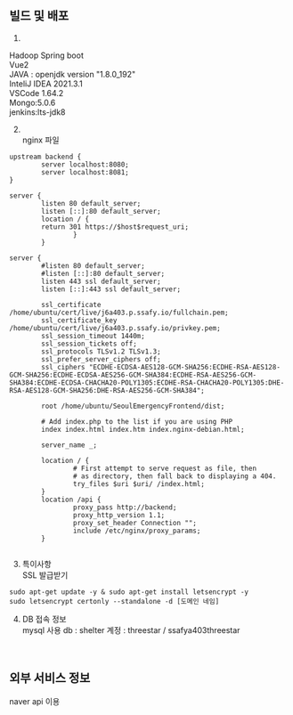 ## 빌드 및 배포
1. 
Hadoop
Spring boot  
Vue2  
JAVA : openjdk version "1.8.0_192"  
InteliJ IDEA 2021.3.1  
VSCode 1.64.2  
Mongo:5.0.6   
jenkins:lts-jdk8


2. <br>nginx 파일  
```
upstream backend {
        server localhost:8080;
        server localhost:8081;
}

server {
        listen 80 default_server;
        listen [::]:80 default_server;
        location / {
        return 301 https://$host$request_uri;
                }
        }

server {
        #listen 80 default_server;
        #listen [::]:80 default_server;
        listen 443 ssl default_server;
        listen [::]:443 ssl default_server;

        ssl_certificate /home/ubuntu/cert/live/j6a403.p.ssafy.io/fullchain.pem;
        ssl_certificate_key /home/ubuntu/cert/live/j6a403.p.ssafy.io/privkey.pem;
        ssl_session_timeout 1440m;
        ssl_session_tickets off;
        ssl_protocols TLSv1.2 TLSv1.3;
        ssl_prefer_server_ciphers off;
        ssl_ciphers "ECDHE-ECDSA-AES128-GCM-SHA256:ECDHE-RSA-AES128-GCM-SHA256:ECDHE-ECDSA-AES256-GCM-SHA384:ECDHE-RSA-AES256-GCM-SHA384:ECDHE-ECDSA-CHACHA20-POLY1305:ECDHE-RSA-CHACHA20-POLY1305:DHE-RSA-AES128-GCM-SHA256:DHE-RSA-AES256-GCM-SHA384";

        root /home/ubuntu/SeoulEmergencyFrontend/dist;

        # Add index.php to the list if you are using PHP
        index index.html index.htm index.nginx-debian.html;

        server_name _;

        location / {
                # First attempt to serve request as file, then
                # as directory, then fall back to displaying a 404.
                try_files $uri $uri/ /index.html;
        }
        location /api {
                proxy_pass http://backend;
                proxy_http_version 1.1;
                proxy_set_header Connection "";
                include /etc/nginx/proxy_params;
        }


```
3. 특이사항  
 SSL 발급받기
 ```
sudo apt-get update -y & sudo apt-get install letsencrypt -y
sudo letsencrypt certonly --standalone -d [도메인 네임]
 ```

4. DB 접속 정보  
mysql
사용 db : shelter
계정 : threestar / ssafya403threestar

<br>

## 외부 서비스 정보
naver api 이용 
